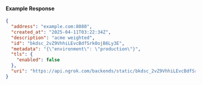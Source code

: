 <!-- Code generated for API Clients. DO NOT EDIT. -->
#### Example Response
```json
{
  "address": "example.com:8080",
  "created_at": "2025-04-11T03:22:34Z",
  "description": "acme weighted",
  "id": "bkdsc_2vZ9VhhiLEvcBdfSrk0ojB6Ly3E",
  "metadata": "{\"environment\": \"production\"}",
  "tls": {
    "enabled": false
  },
  "uri": "https://api.ngrok.com/backends/static/bkdsc_2vZ9VhhiLEvcBdfSrk0ojB6Ly3E"
}
